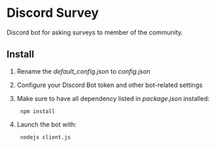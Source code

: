 # Discord Survey
Discord bot for asking surveys to member of the community.

## Install
1. Rename the *default_config.json* to *config.json*
2. Configure your Discord Bot token and other bot-related settings
3. Make sure to have all dependency listed in *package.json* installed:

        npm install

4. Launch the bot with:

        nodejs client.js
